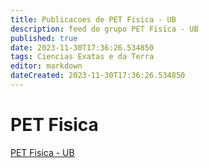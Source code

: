```yaml
---
title: Publicacoes de PET Fisica - UB
description: feed do grupo PET Fisica - UB
published: true
date: 2023-11-30T17:36:26.534850
tags: Ciencias Exatas e da Terra
editor: markdown
dateCreated: 2023-11-30T17:36:26.534850
---
```


# PET Fisica
[PET Fisica - UB](/grupo/228PETFisicaUB.md)